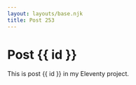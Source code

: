 ```yaml
---
layout: layouts/base.njk
title: Post 253
---
```


# Post {{ id }}

This is post {{ id }} in my Eleventy project.
